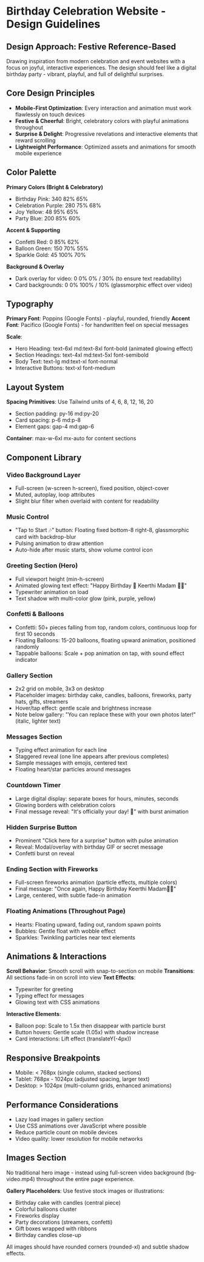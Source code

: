 # Birthday Celebration Website - Design Guidelines

## Design Approach: Festive Reference-Based
Drawing inspiration from modern celebration and event websites with a focus on joyful, interactive experiences. The design should feel like a digital birthday party - vibrant, playful, and full of delightful surprises.

## Core Design Principles
- **Mobile-First Optimization**: Every interaction and animation must work flawlessly on touch devices
- **Festive & Cheerful**: Bright, celebratory colors with playful animations throughout
- **Surprise & Delight**: Progressive revelations and interactive elements that reward scrolling
- **Lightweight Performance**: Optimized assets and animations for smooth mobile experience

## Color Palette

**Primary Colors (Bright & Celebratory)**
- Birthday Pink: 340 82% 65%
- Celebration Purple: 280 75% 68%
- Joy Yellow: 48 95% 65%
- Party Blue: 200 85% 60%

**Accent & Supporting**
- Confetti Red: 0 85% 62%
- Balloon Green: 150 70% 55%
- Sparkle Gold: 45 100% 70%

**Background & Overlay**
- Dark overlay for video: 0 0% 0% / 30% (to ensure text readability)
- Card backgrounds: 0 0% 100% / 10% (glassmorphic effect over video)

## Typography

**Primary Font**: Poppins (Google Fonts) - playful, rounded, friendly
**Accent Font**: Pacifico (Google Fonts) - for handwritten feel on special messages

**Scale**:
- Hero Heading: text-6xl md:text-8xl font-bold (animated glowing effect)
- Section Headings: text-4xl md:text-5xl font-semibold
- Body Text: text-lg md:text-xl font-normal
- Interactive Buttons: text-xl font-medium

## Layout System

**Spacing Primitives**: Use Tailwind units of 4, 6, 8, 12, 16, 20
- Section padding: py-16 md:py-20
- Card spacing: p-6 md:p-8
- Element gaps: gap-4 md:gap-6

**Container**: max-w-6xl mx-auto for content sections

## Component Library

### Video Background Layer
- Full-screen (w-screen h-screen), fixed position, object-cover
- Muted, autoplay, loop attributes
- Slight blur filter when overlaid with content for readability

### Music Control
- "Tap to Start 🎶" button: Floating fixed bottom-8 right-8, glassmorphic card with backdrop-blur
- Pulsing animation to draw attention
- Auto-hide after music starts, show volume control icon

### Greeting Section (Hero)
- Full viewport height (min-h-screen)
- Animated glowing text effect: "Happy Birthday 🥳 Keerthi Madam 🎂🎈"
- Typewriter animation on load
- Text shadow with multi-color glow (pink, purple, yellow)

### Confetti & Balloons
- Confetti: 50+ pieces falling from top, random colors, continuous loop for first 10 seconds
- Floating Balloons: 15-20 balloons, floating upward animation, positioned randomly
- Tappable balloons: Scale + pop animation on tap, with sound effect indicator

### Gallery Section
- 2x2 grid on mobile, 3x3 on desktop
- Placeholder images: birthday cake, candles, balloons, fireworks, party hats, gifts, streamers
- Hover/tap effect: gentle scale and brightness increase
- Note below gallery: "You can replace these with your own photos later!" (italic, lighter text)

### Messages Section
- Typing effect animation for each line
- Staggered reveal (one line appears after previous completes)
- Sample messages with emojis, centered text
- Floating heart/star particles around messages

### Countdown Timer
- Large digital display: separate boxes for hours, minutes, seconds
- Glowing borders with celebration colors
- Final message reveal: "It's officially your day! 🎉" with burst animation

### Hidden Surprise Button
- Prominent "Click here for a surprise" button with pulse animation
- Reveal: Modal/overlay with birthday GIF or secret message
- Confetti burst on reveal

### Ending Section with Fireworks
- Full-screen fireworks animation (particle effects, multiple colors)
- Final message: "Once again, Happy Birthday Keerthi Madam🎉💖"
- Large, centered, with subtle fade-in animation

### Floating Animations (Throughout Page)
- Hearts: Floating upward, fading out, random spawn points
- Bubbles: Gentle float with wobble effect
- Sparkles: Twinkling particles near text elements

## Animations & Interactions

**Scroll Behavior**: Smooth scroll with snap-to-section on mobile
**Transitions**: All sections fade-in on scroll into view
**Text Effects**: 
- Typewriter for greeting
- Typing effect for messages
- Glowing text with CSS animations

**Interactive Elements**:
- Balloon pop: Scale to 1.5x then disappear with particle burst
- Button hovers: Gentle scale (1.05x) with shadow increase
- Card interactions: Lift effect (translateY(-4px))

## Responsive Breakpoints
- Mobile: < 768px (single column, stacked sections)
- Tablet: 768px - 1024px (adjusted spacing, larger text)
- Desktop: > 1024px (multi-column grids, enhanced animations)

## Performance Considerations
- Lazy load images in gallery section
- Use CSS animations over JavaScript where possible
- Reduce particle count on mobile devices
- Video quality: lower resolution for mobile networks

## Images Section
No traditional hero image - instead using full-screen video background (bg-video.mp4) throughout the entire page experience. 

**Gallery Placeholders**: Use festive stock images or illustrations:
- Birthday cake with candles (central piece)
- Colorful balloons cluster
- Fireworks display
- Party decorations (streamers, confetti)
- Gift boxes wrapped with ribbons
- Birthday candles close-up

All images should have rounded corners (rounded-xl) and subtle shadow effects.